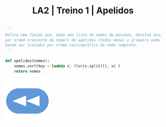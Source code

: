 <h1 style="text-align: center;">LA2 | Treino 1 | Apelidos</h1>

```Python

'''
Defina uma função que, dada uma lista de nomes de pessoas, devolva essa lista ordenada 
por ordem crescente do número de apelidos (todos menos o primeiro nome). No caso de pessoas com o mesmo número de apelidos,
devem ser listadas por ordem lexicográfica do nome completo.
'''

def apelidos(nomes):
    nomes.sort(key = lambda x: (len(x.split()), x) )
    return nomes

```

[![retroceder](https://raw.githubusercontent.com/David81820/Recursos-LCC/main/Rewind.png)](https://david81820.github.io/Recursos-LCC/2ano/2sem/LA2/codigo)